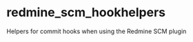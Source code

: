 redmine_scm_hookhelpers
=======================

Helpers for commit hooks when using the Redmine SCM plugin
